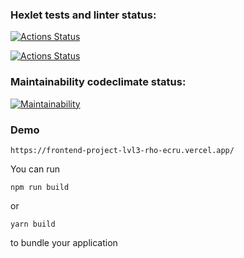 ### Hexlet tests and linter status:
[![Actions Status](https://github.com/vladimir-ioshkin/frontend-project-lvl3/workflows/hexlet-check/badge.svg)](https://github.com/vladimir-ioshkin/frontend-project-lvl3/actions)

[![Actions Status](https://github.com/vladimir-ioshkin/frontend-project-lvl3/workflows/linter/badge.svg)](https://github.com/vladimir-ioshkin/frontend-project-lvl3/actions)

### Maintainability codeclimate status:
[![Maintainability](https://api.codeclimate.com/v1/badges/db94cb511063efaad567/maintainability)](https://codeclimate.com/github/vladimir-ioshkin/frontend-project-lvl3/maintainability)

### Demo
```
https://frontend-project-lvl3-rho-ecru.vercel.app/
```

You can run

```
npm run build
```

or

```
yarn build
```

to bundle your application
